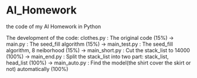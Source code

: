 # AI_Homework
the code of my AI Homework in Python

The development of the code:
   clothes.py       : The original code                                                 (15%)
-> main.py          : The seed_fill algorithm                                           (15%)
-> main_test.py     : The seed_fill algorithm, 8 neiborhood                             (15%)
-> main_short.py    : Cut the stack_list to 14000                                       (100%)
-> main_end.py      : Split the stack_list into two part: stack_list, head_list         (100%)
-> main_auto.py     : Find the model(the shirt cover the skirt or not) automatically    (100%)